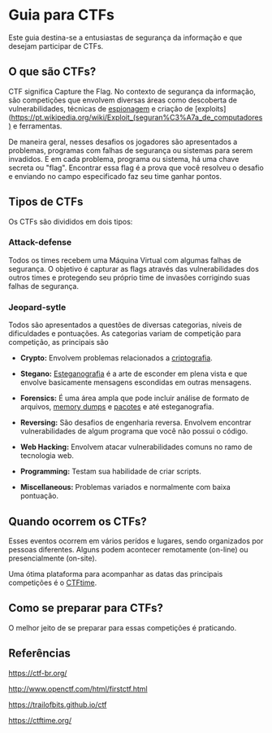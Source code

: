 # Guia para CTFs
Este guia destina-se a entusiastas de segurança da informação e que desejam participar de CTFs.

## O que são CTFs?
CTF significa Capture the Flag. No contexto de segurança da informação, são competições que envolvem diversas áreas como descoberta de vulnerabilidades, técnicas de [espionagem](https://en.wikipedia.org/wiki/Tradecraft) e criação de [exploits](https://pt.wikipedia.org/wiki/Exploit_(seguran%C3%A7a_de_computadores) e ferramentas.

De maneira geral, nesses desafios os jogadores são apresentados a problemas, programas com falhas de segurança ou sistemas para serem invadidos. E em cada problema, programa ou sistema, há uma chave secreta ou "flag". Encontrar essa flag é a prova que você resolveu o desafio e enviando no campo especificado faz seu time ganhar pontos.

## Tipos de CTFs

Os CTFs são divididos em dois tipos:

### Attack-defense
Todos os times recebem uma Máquina Virtual com algumas falhas de segurança. O objetivo é capturar as flags através das vulnerabilidades dos outros times e protegendo seu próprio time de invasões corrigindo suas falhas de segurança.

### Jeopard-sytle
Todos são apresentados a questões de diversas categorias, níveis de dificuldades e pontuações. As categorias variam de competição para competição, as principais são

* **Crypto:** Envolvem problemas relacionados a [criptografia](https://en.wikipedia.org/wiki/Outline_of_cryptography).

* **Stegano:** [Esteganografia](https://en.wikipedia.org/wiki/Steganography) é a arte de esconder em plena vista e que envolve basicamente mensagens escondidas em outras mensagens.

* **Forensics:** É uma área ampla que pode incluir análise de formato de arquivos, [memory dumps](https://pt.wikipedia.org/wiki/Core_dump) e  [pacotes](https://en.wikipedia.org/wiki/Packet_analyzer) e até esteganografia.

* **Reversing:** São desafios de engenharia reversa. Envolvem encontrar vulnerabilidades de algum programa que você não possui o código.

* **Web Hacking:**  Envolvem atacar vulnerabilidades comuns no ramo de tecnologia web.

* **Programming:** Testam sua habilidade de criar scripts.

* **Miscellaneous:** Problemas variados e normalmente com baixa pontuação.

## Quando ocorrem os CTFs?
Esses eventos ocorrem em vários perídos e lugares, sendo organizados por pessoas diferentes. Alguns podem acontecer remotamente (on-line) ou presencialmente (on-site).

Uma ótima plataforma para acompanhar as datas das principais competições é o [CTFtime](https://ctftime.org/event/list/upcoming).

## Como se preparar para CTFs?
O melhor jeito de se preparar para essas competições é praticando.

## Referências
https://ctf-br.org/

http://www.openctf.com/html/firstctf.html

https://trailofbits.github.io/ctf

https://ctftime.org/
